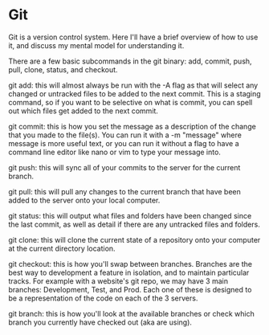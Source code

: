 # Git

Git is a version control system.  Here I'll have a brief overview of how to use it, and discuss my mental model for understanding it.

There are a few basic subcommands in the git binary: add, commit, push, pull, clone, status, and checkout.

git add:  this will almost always be run with the -A flag as that will select any changed or untracked files to be added to the next commit.  This is a staging command, so if you want to be selective on what is commit, you can spell out which files get added to the next commit.

git commit: this is how you set the message as a description of the change that you made to the file(s).  You can run it with a -m "message" where message is more useful text, or you can run it without a flag to have a command line editor like nano or vim to type your message into.

git push: this will sync all of your commits to the server for the current branch.

git pull: this will pull any changes to the current branch that have been added to the server onto your local computer.

git status: this will output what files and folders have been changed since the last commit, as well as detail if there are any untracked files and folders.

git clone: this will clone the current state of a repository onto your computer at the current directory location.

git checkout: this is how you'll swap between branches.  Branches are the best way to development a feature in isolation, and to maintain particular tracks.  For example with a website's git repo, we may have 3 main branches: Development, Test, and Prod.  Each one of these is designed to be a representation of the code on each of the 3 servers.

git branch: this is how you'll look at the available branches or check which branch you currently have checked out (aka are using).
